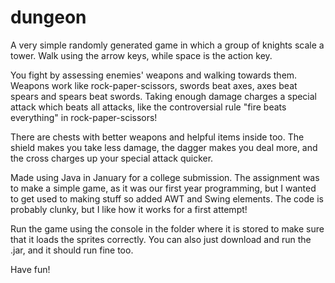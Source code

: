 # dungeon
A very simple randomly generated game in which a group of knights scale a tower. Walk using the arrow keys, while space is the action key.

You fight by assessing enemies' weapons and walking towards them. Weapons work like rock-paper-scissors, swords beat axes, axes beat spears and spears beat swords. 
Taking enough damage charges a special attack which beats all attacks, like the controversial rule "fire beats everything" in rock-paper-scissors!

There are chests with better weapons and helpful items inside too. The shield makes you take less damage, the dagger makes you deal more, 
and the cross charges up your special attack quicker.

Made using Java in January for a college submission. The assignment was to make a simple game, as it was our first year programming, 
but I wanted to get used to making stuff so added AWT and Swing elements. 
The code is probably clunky, but I like how it works for a first attempt!

Run the game using the console in the folder where it is stored to make sure that it loads the sprites correctly.
You can also just download and run the .jar, and it should run fine too.

Have fun!
